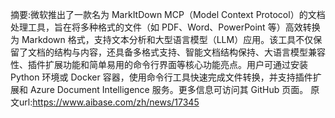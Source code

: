 摘要:微软推出了一款名为 MarkItDown MCP（Model Context Protocol）的文档处理工具，旨在将多种格式的文件（如 PDF、Word、PowerPoint 等）高效转换为 Markdown 格式，支持文本分析和大型语言模型（LLM）应用。该工具不仅保留了文档的结构与内容，还具备多格式支持、智能文档结构保持、大语言模型兼容性、插件扩展功能和简单易用的命令行界面等核心功能亮点。用户可通过安装 Python 环境或 Docker 容器，使用命令行工具快速完成文件转换，并支持插件扩展和 Azure Document Intelligence 服务。更多信息可访问其 GitHub 页面。
原文url:https://www.aibase.com/zh/news/17345
